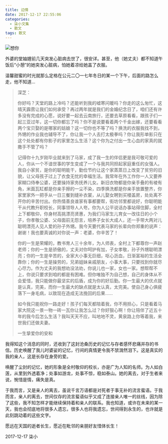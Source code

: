 ```yaml
---
title: 边情
date: 2017-12-17 22:55:06
categories:
  - 柒小文集
  - 散文
tags: 散文
---
```


![想你](/imgs/1513522533899.jpg)

外婆的堂妯娌前几天突发心脏病去世了，很安详。甚至，他（她丈夫）都不知道午饭后“小憩”的她突发心脏病，怕她着凉给她盖了衣服。

温馨甜蜜的时光就那么定格在公元二〇一七年冬日的某一个下午，后面的路怎么走，他不知道…

<!-- more -->

>深芝：
>
>你好吗？天堂的路上冷吗？还能听到我的嘘寒问暖吗？你走的这么匆忙，这晴天霹雳让我们如何承受？再过两年就是我们的金婚纪念日了，咱们还有许多没有完成的心愿，说好要一起去云南旅行，还要去草原看看，跟孩子们一起三亚过年，这一切你都忘了吗？你不是说要看着两个千金出嫁，还要看看两个宝贝娶的是哪家的姑娘？这一切你也不等了吗？换洗的衣服我找不到，外甥的作业我也辅导不了，你让我一个人去打太极拳吗？你让我形单影只在这个处处都有你影子的家里怎么生活？这个你为之付出一生心血的家真的就撒手不管了吗？
>
>记得你十九岁刚毕业就来到了马家，成了我一生的伴侣更是我可敬可爱的人，你从一个不谙世事的学生变成了一个与我共同担起家庭重任的女强人。我自小家贫，是你的聪明能干，勤俭节约让这个家蒸蒸日上改变了贫穷的旧貌，让父母孩子过上了衣食无忧的幸福生活。我常年在外工作你一人又要养家糊口侍奉公婆，还要操持家务抚养儿女。新旧衣物都是你亲手叠的有棱有角，米面瓦缸都是你亲手擦的一尘不染，四季换洗都是你亲手放置整齐，你家里家外一把手从一日三餐到缝补衣裳，从儿娶女聘到买楼盖房，处处离不开你的辛苦付出。你热情善良谁家有事都要帮，街坊邻里都说好，你聪明能干从代教升职校长，同事领导人人夸。你为人公平说话办事站得住脚，全村上下都敬仰，你身材高挑漂亮贤惠，为我们马家生儿育女一改往日的小个子，你孝敬公婆、父母面前无怨言，培养子女长大成人，还一手带大两对儿聪明漂亮人见人爱的孙子外甥。我今天要代表马家的长辈向你郑重的说声：谢谢！我也要真诚的对你说一声：老婆，你辛苦了！
>
>你的一生是荣耀的，教书育人三十余年，为人师表，全村上下都尊你一声赵老师；你的一生是骄傲的，丈夫对你呵护有加，子女孝敬，孙子外甥聪明漂亮；你的一生是辛苦的，全家大小事无巨细，呕心沥血，日渐富裕的生活全靠你；你的一生是操劳的，兄弟姐妹亲戚朋友，小事大事，只要找到你就尽心尽力。作为丈夫的我想劝没法劝，你说儿也一家，女也一家。想帮帮不上，你说只要求到咱的都是有困难。但你唯独不为自己想，自己的身体从不会爱惜，我只能做你最坚实的后盾，成为你的好后勤。你一生最大的优点就是认真，完美，而你一生最大的缺点就是太认真，太完美。使自己身心俱疲落下一身毛病，以致现在造成无法挽回的后果……
>
>如今我只能祝你一路走好！孩子们每天都陪着我，你不用担心，只是看着马家大院这一景一物一砖一瓦你让我怎么过？你好狠心啊！你让陪伴了近五十年的我今后怎么生活？我叫天天不应，叫地地不灵，黄泉路上你等着我，来世我们还做夫妻。
>
>一生挚爱你的安和

我得知这个消息的同时，还收到了这封沧桑历史的记忆与存者感怀悲痛并存的书信。历史唤醒了我儿时婆娑的记忆，行间的真情更令我不禁潸然泪下。这是真实的我的亲人，这是长存在身旁的爱。

唤醒了尘封的记忆，她的形象是全村敬仰的校长，亦是广为人知的名师。为人如白莲，从里到外透着净；处事如游龙，处事不惊，稳如泰山。她的离去，对于生者来说，惋惜是情，痛失是真。

于我而言，又是亲人的离去，虽说千言万语都是对死者于事无补的流言蜚语。于我而言，亲人的离去，世间仅存的流言蜚语似乎又成了连接亲人唯一的丝线，因为除了这些，我不知怎样才能继续保持着和亲人的联系。我也知道，或许在未来的某一天，我也会彻底地将很多人遗忘，很多人也将我遗忘，世间得到永生的，也许就是此刻跳动着的这些文字。

愿远在天国的逝者长生，愿近在毗邻的亲朋好友惜体长生！

2017-12-17 柒小
